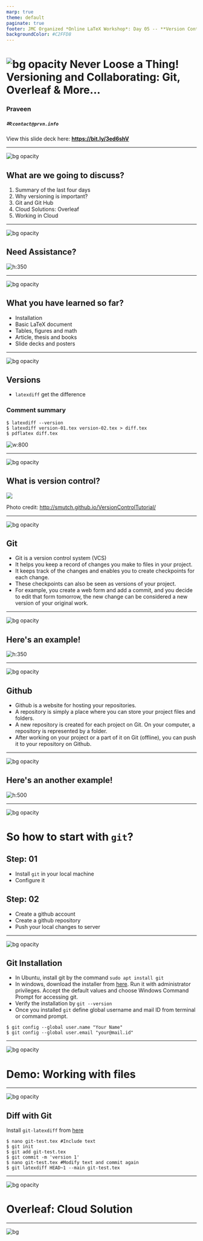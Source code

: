 ```yaml
---
marp: true
theme: default
paginate: true
footer: JMC Organized *Online LaTeX Workshop*: Day 05 -- **Version Control and Cloud Solutions**
backgroundColor: #C2FFD8
---
```

![bg opacity](img/vc.png)
Never Loose a Thing! Versioning and Collaborating: Git, Overleaf & More...
===

### Praveen
##### ✉:`contact@prvn.info`

View this slide deck here: **https://bit.ly/3ed6shV**

---
![bg opacity](img/gradient.jpg)

## What are we going to discuss? ##

1. Summary of the last four days
2. Why versioning is important?
3. Git and Git Hub
4. Cloud Solutions: Overleaf
5. Working in Cloud

---
![bg opacity](img/gradient.jpg)

## Need Assistance? ##

![h:350](img/support.png)

---
![bg opacity](img/gradient.jpg)

## What you have learned so far? ##

- Installation
- Basic LaTeX document
- Tables, figures and math
- Article, thesis and books
- Slide decks and posters

---
![bg opacity](img/gradient.jpg)

## Versions

- `latexdiff` get the difference

### Comment summary
```
$ latexdiff --version
$ latexdiff version-01.tex version-02.tex > diff.tex
$ pdflatex diff.tex
```

![w:800](img/diff.png)

---
![bg opacity](img/gradient.jpg)

## What is version control? ##

![](https://smutch.github.io/VersionControlTutorial/_images/vc-xkcd.jpg)

Photo credit: http://smutch.github.io/VersionControlTutorial/

---
![bg opacity](img/gradient.jpg)

## Git ##

* Git is a version control system (VCS) 
* It helps you keep a record of changes you make to files in your project. 
* It keeps track of the changes and enables you to create checkpoints for each change. 
* These checkpoints can also be seen as versions of your project. 
* For example, you create a web form and add a commit, and you decide to edit that form tomorrow, the new change can be considered a new version of your original work.

---
![bg opacity](img/gradient.jpg)

## Here's an example! ##

![h:350](img/git.png)

---
![bg opacity](img/gradient.jpg)

## Github ##

* Github is a website for hosting your repositories. 
* A repository is simply a place where you can store your project files and folders. 
* A new repository is created for each project on Git. On your computer, a repository is represented by a folder. 
* After working on your project or a part of it on Git (offline), you can push it to your repository on Github.

---
![bg opacity](img/gradient.jpg)

## Here's an another example! ##

![h:500](img/github.png)

---
![bg opacity](img/gradient.jpg)

# So how to start with `git`? ##

## Step: 01
- Install `git` in your local machine
- Configure it

## Step: 02
- Create a github account
- Create a github repository
- Push your local changes to server

---
![bg opacity](img/gradient.jpg)

## Git Installation ##

- In Ubuntu, install git by the command `sudo apt install git`
- In windows, download the installer from [here](https://gitforwindows.org/). Run it with administrator privileges. Accept the default values and choose Windows Command Prompt for accessing git.
- Verify the installation by `git --version`
- Once you installed `git` define global username and mail ID from terminal or command prompt.
```
$ git config --global user.name "Your Name"   
$ git config --global user.email "your@mail.id"
```
---
![bg opacity](img/gradient.jpg)

# Demo: Working with files #

---
![bg opacity](img/gradient.jpg)

## Diff with Git ##

Install `git-latexdiff` from [here](https://gitlab.com/git-latexdiff/git-latexdiff)

```
$ nano git-test.tex #Include text
$ git init
$ git add git-test.tex
$ git commit -m 'version 1'
$ nano git-test.tex #Modify text and commit again
$ git latexdiff HEAD~1 --main git-test.tex
```
---
![bg opacity](img/gradient.jpg)

# Overleaf: Cloud Solution #

---

![bg](img/thanks.jpg)